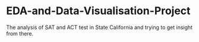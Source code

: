 # EDA-and-Data-Visualisation-Project
The analysis of  SAT and ACT test in State California and trying to get insight from there.
